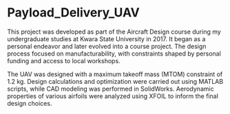 # Payload_Delivery_UAV
This project was developed as part of the Aircraft Design course during my undergraduate studies at Kwara State University in 2017. It began as a personal endeavor and later evolved into a course project. The design process focused on manufacturability, with constraints shaped by personal funding and access to local workshops.

The UAV was designed with a maximum takeoff mass (MTOM) constraint of 1.2 kg. Design calculations and optimization were carried out using MATLAB scripts, while CAD modeling was performed in SolidWorks. Aerodynamic properties of various airfoils were analyzed using XFOIL to inform the final design choices.
